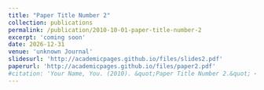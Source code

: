 ```yaml
---
title: "Paper Title Number 2"
collection: publications
permalink: /publication/2010-10-01-paper-title-number-2
excerpt: 'coming soon'
date: 2026-12-31
venue: 'unknown Journal'
slidesurl: 'http://academicpages.github.io/files/slides2.pdf'
paperurl: 'http://academicpages.github.io/files/paper2.pdf'
#citation: 'Your Name, You. (2010). &quot;Paper Title Number 2.&quot; <i>Journal 1</i>. 1(2).'
---
```

